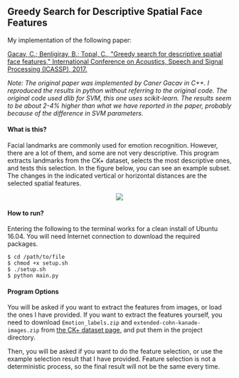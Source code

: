## Greedy Search for Descriptive Spatial Face Features

My implementation of the following paper:

[Gacav, C.; Benligiray, B.; Topal, C., "Greedy search for descriptive spatial face features," International Conference on Acoustics, Speech and Signal Processing (ICASSP), 2017.](https://arxiv.org/abs/1701.01879)

*Note: The original paper was implemented by Caner Gacav in C++.
I reproduced the results in python without referring to the original code.
The original code used dlib for SVM, this one uses scikit-learn.
The results seem to be about 2-4% higher than what we have reported in the paper, probably because of the difference in SVM parameters.*

#### What is this?

Facial landmarks are commonly used for emotion recognition.
However, there are a lot of them, and some are not very descriptive.
This program extracts landmarks from the CK+ dataset, selects the most descriptive ones, and tests this selection.
In the figure below, you can see an example subset.
The changes in the indicated vertical or horizontal distances are the selected spatial features.

<p align="center">
  <img src="https://cloud.githubusercontent.com/assets/19530665/26025346/2287308a-37ee-11e7-84c0-311a67de3465.png"/>
</p>

#### How to run?

Entering the following to the terminal works for a clean install of Ubuntu 16.04.
You will need Internet connection to download the required packages.

```
$ cd /path/to/file
$ chmod +x setup.sh
$ ./setup.sh
$ python main.py
```

#### Program Options

You will be asked if you want to extract the features from images, or load the ones I have provided.
If you want to extract the features yourself, you need to download `Emotion_labels.zip` and `extended-cohn-kanade-images.zip` from [the CK+ dataset page](http://www.consortium.ri.cmu.edu/ckagree/), and put them in the project directory.

Then, you will be asked if you want to do the feature selection, or use the example selection result that I have provided.
Feature selection is not a deterministic process, so the final result will not be the same every time.
